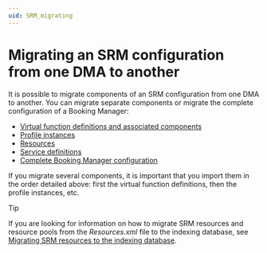 ```yaml
---
uid: SRM_migrating
---
```


# Migrating an SRM configuration from one DMA to another

It is possible to migrate components of an SRM configuration from one DMA to another. You can migrate separate components or migrate the complete configuration of a Booking Manager:

- [Virtual function definitions and associated components](xref:SRM_migrating_functions)
- [Profile instances](xref:SRM_migrating_profile_instances)
- [Resources](xref:SRM_migrating_resources)
- [Service definitions](xref:SRM_migrating_service_definitions)
- [Complete Booking Manager configuration](xref:SRM_migrating_booking_manager_full_configuration)

If you migrate several components, it is important that you import them in the order detailed above: first the virtual function definitions, then the profile instances, etc.

> [!TIP]
> If you are looking for information on how to migrate SRM resources and resource pools from the *Resources.xml* file to the indexing database, see [Migrating SRM resources to the indexing database](xref:Resources_migration_to_elastic).
